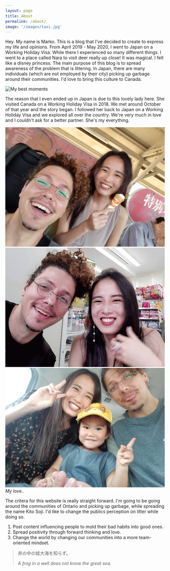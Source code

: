 ```yaml
---
layout: page
title: About
permalink: /about/
image: '/images/taxi.jpg'
---
```


Hey. My name is Marko. This is a blog that I've decided to create to express my life and opinions. From April 2019 - May 2020, I went to Japan on a Working Holiday Visa. While there I experienced so many different things. I went to a place called Nara to visit deer really up close! It was magical. I felt like a disney princess. The main purpose of this blog is to spread awareness of the problem that is littering. In Japan, there are many individuals (which are not employed by their city) picking up garbage around their communities. I'd love to bring this culture to Canada. 

![My best moments]({{site.baseurl}}/images/deer.jpg)

The reason that I even ended up in Japan is due to this lovely lady here. She visited Canada on a Working Holiday Visa in 2018. We met around October of that year and the story began. I followed her back to Japan on a Working Holiday Visa and we explored all over the country. We're very much in love and I couldn't ask for a better partner. She's my everything.

<div class="gallery-box">
  <div class="gallery">
    <img src="/images/mayuko1.jpg">
    <img src="/images/mayuko3.gif">
    <img src="/images/mayuko2.jpg">
  </div>
  <em>My love..</em>
</div>

The critera for this website is really straight forward. I'm going to be going around the communities of Ontario and picking up garbage, while spreading the name Kito Soji. I'd like to change the publics perception on litter while doing so. 

1. Post content influencing people to mold their bad habits into good ones. 
2. Spread positivity through forward thinking and love. 
3. Change the world by changing our communities into a more team-oriented mindset. 

> 井の中の蛙大海を知らず。
>
> <cite>A frog in a well does not know the great sea.</cite>
